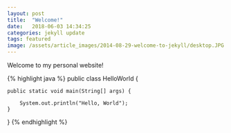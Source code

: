 ```yaml
---
layout: post
title:  "Welcome!"
date:   2018-06-03 14:34:25
categories: jekyll update
tags: featured
image: /assets/article_images/2014-08-29-welcome-to-jekyll/desktop.JPG
---
```

Welcome to my personal website!

{% highlight java %}
public class HelloWorld {

    public static void main(String[] args) {

        System.out.println("Hello, World");
    }

}
{% endhighlight %}





